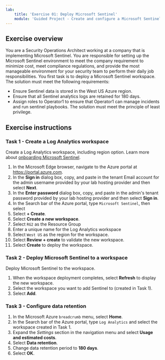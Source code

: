 ```yaml
---
lab:
    title: 'Exercise 01: Deploy Microsoft Sentinel'
    module: 'Guided Project - Create and configure a Microsoft Sentinel workspace'
---
```


## Exercise overview

You are a Security Operations Architect  working at a company that is implementing Microsoft Sentinel. You are responsible for setting up the Microsoft Sentinel environment to meet the company requirement to minimize cost, meet compliance regulations, and provide the most manageable environment for your security team to perform their daily job responsibilities.
You first task is to deploy a Microsoft Sentinel workspace. The solution must meet the following requirements:

- Ensure Sentinel data is stored in the West US Azure region.
- Ensure that all Sentinel analytics logs are retained for 180 days.
- Assign roles to Operator1 to ensure that Operator1 can manage incidents and run sentinel playbooks. The solution must meet the principle of least privilege.

## Exercise instructions

### Task 1 - Create a Log Analytics workspace

Create a Log Analytics workspace, including region option. Learn more about [onboarding Microsoft Sentinel](https://learn.microsoft.com/azure/sentinel/quickstart-onboard).

  1. In the Microsoft Edge browser, navigate to the Azure portal at <https://portal.azure.com>.
  1. In the **Sign in** dialog box, copy, and paste in the tenant Email account for the admin username provided by your lab hosting provider and then select **Next**.
  1. In the **Enter password** dialog box, copy, and paste in the admin's tenant password provided by your lab hosting provider and then select **Sign in**.
  1. In the Search bar of the Azure portal, type `Microsoft Sentinel`, then select
  1. Select **+ Create**.
  1. Select **Create a new workspace**.
  1. Select `RG2` as the Resource Group
  1. Enter a unique name for the Log Analytics workspace
  1. Select `West US` as the region for the workspace.
  1. Select **Review + create** to validate the new workspace.
  1. Select **Create** to deploy the workspace.

### Task 2 - Deploy Microsoft Sentinel to a workspace

Deploy Microsoft Sentinel to the workspace.

  1. When the workspace deployment completes, select **Refresh** to display the new workspace.
  1. Select the workspace you want to add Sentinel to (created in Task 1).
  1. Select **Add**.

### Task 3 - Configure data retention

  1. In the Microsoft Azure `breadcrumb` menu, select **Home**.
  1. In the Search bar of the Azure portal, type `Log Analytics` and select the workspace created in Task 1.
  1. Expand the *Settings* section in the navigation menu and select **Usage and estimated costs**.
  1. Select **Data retention**.
  1. Change data retention period to **180 days**.
  1. Select **OK**.
